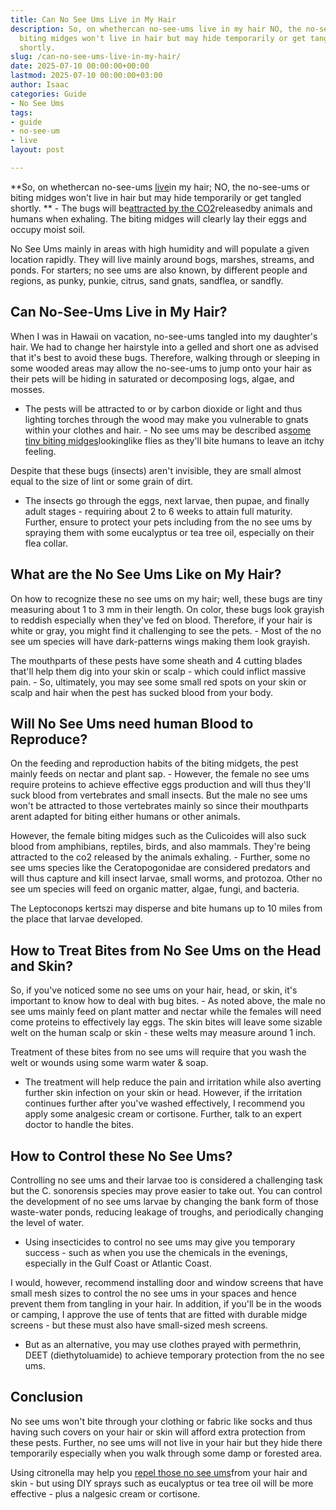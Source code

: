 ```yaml
---
title: Can No See Ums Live in My Hair
description: So, on whethercan no-see-ums live in my hair NO, the no-see-ums or 
  biting midges won't live in hair but may hide temporarily or get tangled 
  shortly.
slug: /can-no-see-ums-live-in-my-hair/
date: 2025-07-10 00:00:00+00:00
lastmod: 2025-07-10 00:00:00+03:00
author: Isaac
categories: Guide
- No See Ums
tags:
- guide
- no-see-um
- live
layout: post

---
```

**So, on whethercan no-see-ums [live](https://pestpolicy.com/how-long-do-fleas-live-on-humans/)in my hair; NO, the no-see-ums or biting midges won't live in hair but may hide temporarily or get tangled shortly. ** - The bugs will be[attracted by the CO2](https://extension.entm.purdue.edu/publichealth/insects/bitingmidge.html)releasedby animals and humans when exhaling. The biting midges will clearly lay their eggs and occupy moist soil.

No See Ums mainly in areas with high humidity and will populate a given location rapidly. They will live mainly around bogs, marshes, streams, and ponds. For starters; no see ums are also known, by different people and regions, as punky, punkie, citrus, sand gnats, sandflea, or sandfly.

##  Can No-See-Ums Live in My Hair?

When I was in Hawaii on vacation, no-see-ums tangled into my daughter's hair. We had to change her hairstyle into a gelled and short one as advised that it's best to avoid these bugs. Therefore, walking through or sleeping in some wooded areas may allow the no-see-ums to jump onto your hair as their pets will be hiding in saturated or decomposing logs, algae, and mosses.

- The pests will be attracted to or by carbon dioxide or light and thus lighting torches through the wood may make you vulnerable to gnats within your clothes and hair. - No see ums may be described as[some tiny biting midges](https://pestpolicy.com/can-no-see-ums-live-in-my-hair/)lookinglike flies as they'll bite humans to leave an itchy feeling.

Despite that these bugs (insects) aren't invisible, they are small almost equal to the size of lint or some grain of dirt.

- The insects go through the eggs, next larvae, then pupae, and finally adult stages - requiring about 2 to 6 weeks to attain full maturity. Further, ensure to protect your pets including from the no see ums by spraying them with some eucalyptus or tea tree oil, especially on their flea collar.

##  What are the No See Ums Like on My Hair?

On how to recognize these no see ums on my hair; well, these bugs are tiny measuring about 1 to 3 mm in their length. On color, these bugs look grayish to reddish especially when they've fed on blood. Therefore, if your hair is white or gray, you might find it challenging to see the pets. - Most of the no see um species will have dark-patterns wings making them look grayish.

The mouthparts of these pests have some sheath and 4 cutting blades that'll help them dig into your skin or scalp - which could inflict massive pain. - So, ultimately, you may see some small red spots on your skin or scalp and hair when the pest has sucked blood from your body.

##  Will No See Ums need human Blood to Reproduce?

On the feeding and reproduction habits of the biting midgets, the pest mainly feeds on nectar and plant sap. - However, the female no see ums require proteins to achieve effective eggs production and will thus they'll suck blood from vertebrates and small insects. But the male no see ums won't be attracted to those vertebrates mainly so since their mouthparts arent adapted for biting either humans or other animals.

However, the female biting midges such as the Culicoides will also suck blood from amphibians, reptiles, birds, and also mammals. They're being attracted to the co2 released by the animals exhaling. - Further, some no see ums species like the Ceratopogonidae are considered predators and will thus capture and kill insect larvae, small worms, and protozoa. Other no see um species will feed on organic matter, algae, fungi, and bacteria.

The Leptoconops kertszi may disperse and bite humans up to 10 miles from the place that larvae developed.

##  How to Treat Bites from No See Ums on the Head and Skin?

So, if you've noticed some no see ums on your hair, head, or skin, it's important to know how to deal with bug bites. - As noted above, the male no see ums mainly feed on plant matter and nectar while the females will need come proteins to effectively lay eggs. The skin bites will leave some sizable welt on the human scalp or skin - these welts may measure around 1 inch.

Treatment of these bites from no see ums will require that you wash the welt or wounds using some warm water & soap.

- The treatment will help reduce the pain and irritation while also averting further skin infection on your skin or head. However, if the irritation continues further after you've washed effectively, I recommend you apply some analgesic cream or cortisone. Further, talk to an expert doctor to handle the bites.

##  How to Control these No See Ums?

Controlling no see ums and their larvae too is considered a challenging task but the C. sonorensis species may prove easier to take out. You can control the development of no see ums larvae by changing the bank form of those waste-water ponds, reducing leakage of troughs, and periodically changing the level of water.

- Using insecticides to control no see ums may give you temporary success - such as when you use the chemicals in the evenings, especially in the Gulf Coast or Atlantic Coast.

I would, however, recommend installing door and window screens that have small mesh sizes to control the no see ums in your spaces and hence prevent them from tangling in your hair. In addition, if you'll be in the woods or camping, I approve the use of tents that are fitted with durable midge screens - but these must also have small-sized mesh screens.

- But as an alternative, you may use clothes prayed with permethrin, DEET (diethytoluamide) to achieve temporary protection from the no see ums.

##  Conclusion

No see ums won't bite through your clothing or fabric like socks and thus having such covers on your hair or skin will afford extra protection from these pests. Further, no see ums will not live in your hair but they hide there temporarily especially when you walk through some damp or forested area.

Using citronella may help you [repel those no see ums](https://pestpolicy.com/best-no-see-ums-repellent/)from your hair and skin - but using DIY sprays such as eucalyptus or tea tree oil will be more effective - plus a nalgesic cream or cortisone.